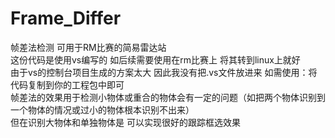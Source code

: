 # Frame_Differ  
帧差法检测 可用于RM比赛的简易雷达站  
这份代码是使用vs编写的 如后续需要使用在rm比赛上 将其转到linux上就好  
由于vs的控制台项目生成的方案太大 因此我没有把.vs文件放进来 如需使用：将代码复制到你的工程包中即可  
帧差法的效果用于检测小物体或重合的物体会有一定的问题（如把两个物体识别到一个物体的情况或过小的物体根本识别不出来）  
但在识别大物体和单独物体是 可以实现很好的跟踪框选效果  
